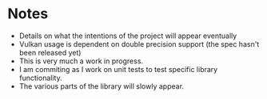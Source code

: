 # Notes #
* Details on what the intentions of the project will appear eventually
* Vulkan usage is dependent on double precision support (the spec hasn't been released yet)
* This is very much a work in progress.
* I am commiting as I work on unit tests to test specific library functionality.
* The various parts of the library will slowly appear.
